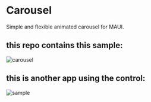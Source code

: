 # Carousel

Simple and flexible animated carousel for MAUI.

## this repo contains this sample:

![carousel](https://github.com/beto-rodriguez/Carousel/assets/10853349/c94289b5-455f-40f5-8f7c-9d8b591c324e)

## this is another app using the control:

![sample](https://github.com/beto-rodriguez/Carousel/assets/10853349/9a465155-26ea-4585-bd67-42d39984b34a)
